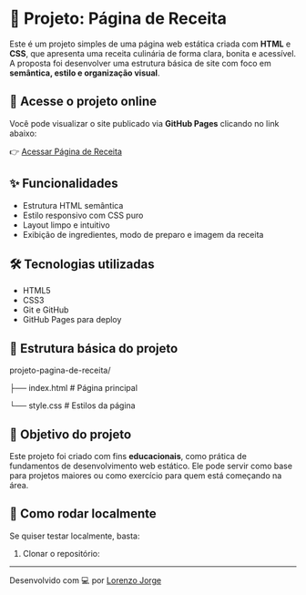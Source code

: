 # 🍝 Projeto: Página de Receita

Este é um projeto simples de uma página web estática criada com **HTML** e **CSS**, que apresenta uma receita culinária de forma clara, bonita e acessível. A proposta foi desenvolver uma estrutura básica de site com foco em **semântica, estilo e organização visual**.

## 🔗 Acesse o projeto online

Você pode visualizar o site publicado via **GitHub Pages** clicando no link abaixo:

👉 [Acessar Página de Receita](https://llorenzojorge.github.io/projeto-pagina-de-receita/)

## ✨ Funcionalidades

- Estrutura HTML semântica
- Estilo responsivo com CSS puro
- Layout limpo e intuitivo
- Exibição de ingredientes, modo de preparo e imagem da receita

## 🛠️ Tecnologias utilizadas

- HTML5
- CSS3
- Git e GitHub
- GitHub Pages para deploy

## 📁 Estrutura básica do projeto
projeto-pagina-de-receita/

├── index.html # Página principal

└── style.css # Estilos da página

## 📌 Objetivo do projeto

Este projeto foi criado com fins **educacionais**, como prática de fundamentos de desenvolvimento web estático. Ele pode servir como base para projetos maiores ou como exercício para quem está começando na área.

## 🚀 Como rodar localmente

Se quiser testar localmente, basta:

1. Clonar o repositório:

---

Desenvolvido com 💻 por [Lorenzo Jorge](https://github.com/llorenzojorge)

